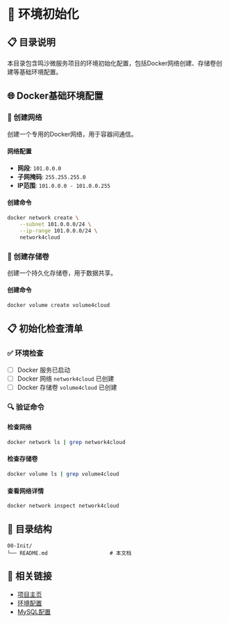 # 🚀 环境初始化

## 📋 目录说明

本目录包含鸣沙微服务项目的环境初始化配置，包括Docker网络创建、存储卷创建等基础环境配置。

## 🌐 Docker基础环境配置

### 🔗 创建网络

创建一个专用的Docker网络，用于容器间通信。

#### 网络配置
- **网段**: `101.0.0.0`
- **子网掩码**: `255.255.255.0`
- **IP范围**: `101.0.0.0 - 101.0.0.255`

#### 创建命令
```bash
docker network create \
    --subnet 101.0.0.0/24 \
    --ip-range 101.0.0.0/24 \
    network4cloud
```

### 💾 创建存储卷

创建一个持久化存储卷，用于数据共享。

#### 创建命令
```bash
docker volume create volume4cloud
```

## 📋 初始化检查清单

### ✅ 环境检查
- [ ] Docker 服务已启动
- [ ] Docker 网络 `network4cloud` 已创建
- [ ] Docker 存储卷 `volume4cloud` 已创建

### 🔍 验证命令

#### 检查网络
```bash
docker network ls | grep network4cloud
```

#### 检查存储卷
```bash
docker volume ls | grep volume4cloud
```

#### 查看网络详情
```bash
docker network inspect network4cloud
```

## 📁 目录结构

```
00-Init/
└── README.md                    # 本文档
```

## 🔗 相关链接

- [项目主页](../../README.md)
- [环境配置](../01-Env/README.md)
- [MySQL配置](../02-MySQL/README.md)
